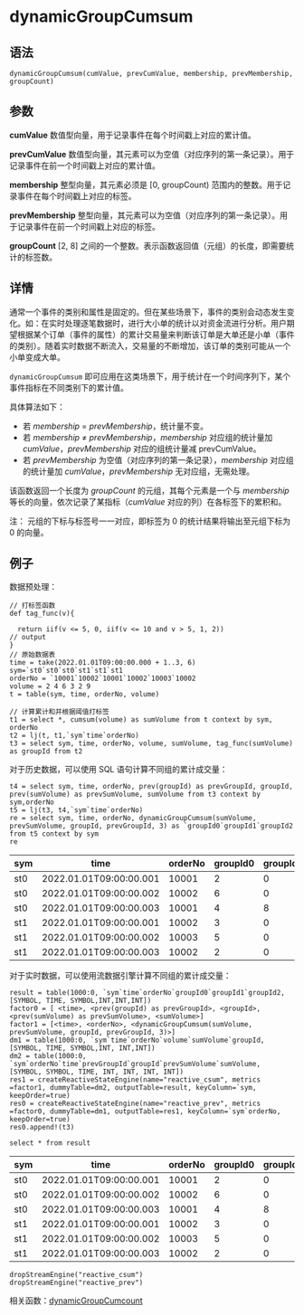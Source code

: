 # dynamicGroupCumsum

## 语法

`dynamicGroupCumsum(cumValue, prevCumValue, membership, prevMembership,
groupCount)`

## 参数

**cumValue** 数值型向量，用于记录事件在每个时间戳上对应的累计值。

**prevCumValue** 数值型向量，其元素可以为空值（对应序列的第一条记录）。用于记录事件在前一个时间戳上对应的累计值。

**membership** 整型向量，其元素必须是 [0, groupCount) 范围内的整数。用于记录事件在每个时间戳上对应的标签。

**prevMembership** 整型向量，其元素可以为空值（对应序列的第一条记录）。用于记录事件在前一个时间戳上对应的标签。

**groupCount** [2, 8] 之间的一个整数。表示函数返回值（元组）的长度，即需要统计的标签数。

## 详情

通常一个事件的类别和属性是固定的。但在某些场景下，事件的类别会动态发生变化。如：在实时处理逐笔数据时，进行大小单的统计以对资金流进行分析。用户期望根据某个订单（事件的属性）的累计交易量来判断该订单是大单还是小单（事件的类别）。随着实时数据不断流入，交易量的不断增加，该订单的类别可能从一个小单变成大单。

`dynamicGroupCumsum`
即可应用在这类场景下，用于统计在一个时间序列下，某个事件指标在不同类别下的累计值。

具体算法如下：

* 若 *membership* = *prevMembership*，统计量不变。
* 若 *membership* ≠
  *prevMembership*，*membership* 对应组的统计量加
  *cumValue*，*prevMembership* 对应的组统计量减 prevCumValue。
* 若 *prevMembership* 为空值（对应序列的第一条记录），*membership*
  对应组的统计量加 *cumValue*，*prevMembership* 无对应组，无需处理。

该函数返回一个长度为 *groupCount* 的元组，其每个元素是一个与 *membership*
等长的向量，依次记录了某指标（*cumValue* 对应的列）在各标签下的累积和。

注： 元组的下标与标签号一一对应，即标签为 0 的统计结果将输出至元组下标为 0 的向量。

## 例子

数据预处理：

```
// 打标签函数
def tag_func(v){

  return iif(v <= 5, 0, iif(v <= 10 and v > 5, 1, 2))
// output
}
// 原始数据表
time = take(2022.01.01T09:00:00.000 + 1..3, 6)
sym=`st0`st0`st0`st1`st1`st1
orderNo = `10001`10002`10001`10002`10003`10002
volume = 2 4 6 3 2 9
t = table(sym, time, orderNo, volume)

// 计算累计和并根据阈值打标签
t1 = select *, cumsum(volume) as sumVolume from t context by sym, orderNo
t2 = lj(t, t1,`sym`time`orderNo)
t3 = select sym, time, orderNo, volume, sumVolume, tag_func(sumVolume) as groupId from t2
```

对于历史数据，可以使用 SQL 语句计算不同组的累计成交量：

```
t4 = select sym, time, orderNo, prev(groupId) as prevGroupId, groupId, prev(sumVolume) as prevSumVolume, sumVolume from t3 context by sym,orderNo
t5 = lj(t3, t4,`sym`time`orderNo)
re = select sym, time, orderNo, dynamicGroupCumsum(sumVolume, prevSumVolume, groupId, prevGroupId, 3) as `groupId0`groupId1`groupId2 from t5 context by sym
re
```

| sym | time | orderNo | groupId0 | groupId1 | groupId2 |
| --- | --- | --- | --- | --- | --- |
| st0 | 2022.01.01T09:00:00.001 | 10001 | 2 | 0 | 0 |
| st0 | 2022.01.01T09:00:00.002 | 10002 | 6 | 0 | 0 |
| st0 | 2022.01.01T09:00:00.003 | 10001 | 4 | 8 | 0 |
| st1 | 2022.01.01T09:00:00.001 | 10002 | 3 | 0 | 0 |
| st1 | 2022.01.01T09:00:00.002 | 10003 | 5 | 0 | 0 |
| st1 | 2022.01.01T09:00:00.003 | 10002 | 2 | 0 | 12 |

对于实时数据，可以使用流数据引擎计算不同组的累计成交量：

```
result = table(1000:0, `sym`time`orderNo`groupId0`groupId1`groupId2, [SYMBOL, TIME, SYMBOL,INT,INT,INT])
factor0 = [ <time>, <prev(groupId) as prevGroupId>, <groupId>, <prev(sumVolume) as prevSumVolume>, <sumVolume>]
factor1 = [<time>, <orderNo>, <dynamicGroupCumsum(sumVolume, prevSumVolume, groupId, prevGroupId, 3)>]
dm1 = table(1000:0, `sym`time`orderNo`volume`sumVolume`groupId, [SYMBOL, TIME, SYMBOL,INT, INT,INT])
dm2 = table(1000:0, `sym`orderNo`time`prevGroupId`groupId`prevSumVolume`sumVolume, [SYMBOL, SYMBOL, TIME, INT, INT, INT, INT])
res1 = createReactiveStateEngine(name="reactive_csum", metrics =factor1, dummyTable=dm2, outputTable=result, keyColumn=`sym, keepOrder=true)
res0 = createReactiveStateEngine(name="reactive_prev", metrics =factor0, dummyTable=dm1, outputTable=res1, keyColumn=`sym`orderNo, keepOrder=true)
res0.append!(t3)

select * from result
```

| sym | time | orderNo | groupId0 | groupId1 | groupId2 |
| --- | --- | --- | --- | --- | --- |
| st0 | 2022.01.01T09:00:00.001 | 10001 | 2 | 0 | 0 |
| st0 | 2022.01.01T09:00:00.002 | 10002 | 6 | 0 | 0 |
| st0 | 2022.01.01T09:00:00.003 | 10001 | 4 | 8 | 0 |
| st1 | 2022.01.01T09:00:00.001 | 10002 | 3 | 0 | 0 |
| st1 | 2022.01.01T09:00:00.002 | 10003 | 5 | 0 | 0 |
| st1 | 2022.01.01T09:00:00.003 | 10002 | 2 | 0 | 12 |

```
dropStreamEngine("reactive_csum")
dropStreamEngine("reactive_prev")
```

相关函数：[dynamicGroupCumcount](dynamicGroupCumcount.md)

